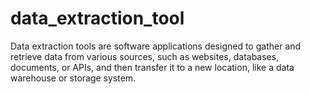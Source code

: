 # data_extraction_tool
Data extraction tools are software applications designed to gather and retrieve data from various sources, such as websites, databases, documents, or APIs, and then transfer it to a new location, like a data warehouse or storage system. 
